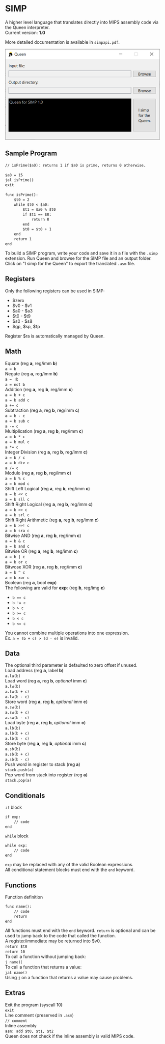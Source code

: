 # SIMP
A higher level language that translates directly into MIPS assembly code via the Queen interpreter.  
Current version: **1.0**

More detailed documentation is available in `simpapi.pdf`.

![screenshot](screenshot.png)

## Sample Program

```
// isPrime($a0): returns 1 if $a0 is prime, returns 0 otherwise.

$a0 = 15
jal isPrime()
exit

func isPrime():
	$t0 = 2
	while $t0 < $a0:
		$t1 = $a0 % $t0
		if $t1 == $0:
			return 0
		end
		$t0 = $t0 + 1
	end
	return 1
end
```

To build a SIMP program, write your code and save it in a file with the `.simp` extension. Run Queen and browse for the SIMP file and an output folder. Click on "I simp for the Queen" to export the translated `.asm` file.

## Registers
Only the following registers can be used in SIMP:  
- $zero
- $v0 - $v1
- $a0 - $a3
- $t0 - $t9
- $s0 - $s8
- $gp, $sp, $fp

Register $ra is automatically managed by Queen.

## Math
Equate (reg **a**, reg/imm **b**)  
`a = b`  
Negate (reg **a**, reg/imm **b**)  
`a = !b`  
`a = not b`  
Addition (reg **a**, reg **b**, reg/imm **c**)   
`a = b + c`  
`a = b add c`  
`a += c`  
Subtraction (reg **a**, reg **b**, reg/imm **c**)   
`a = b - c`  
`a = b sub c`  
`a -= c`  
Multiplication (reg **a**, reg **b**, reg/imm **c**)   
`a = b * c`  
`a = b mul c`  
`a *= c`  
Integer Division (reg **a**, reg **b**, reg/imm **c**)   
`a = b / c`  
`a = b div c`  
`a /= c`  
Modulo (reg **a**, reg **b**, reg/imm **c**)   
`a = b % c`  
`a = b mod c`  
Shift Left Logical (reg **a**, reg **b**, reg/imm **c**)   
`a = b << c`  
`a = b sll c`  
Shift Right Logical (reg **a**, reg **b**, reg/imm **c**)   
`a = b >> c`  
`a = b srl c`  
Shift Right Arithmetic (reg **a**, reg **b**, reg/imm **c**)   
`a = b >>! c`  
`a = b sra c`  
Bitwise AND (reg **a**, reg **b**, reg/imm **c**)   
`a = b & c`  
`a = b and c`  
Bitwise OR (reg **a**, reg **b**, reg/imm **c**)   
`a = b | c`  
`a = b or c`  
Bitwose XOR (reg **a**, reg **b**, reg/imm **c**)   
`a = b ^ c`  
`a = b xor c`  
Boolean (reg **a**, bool **exp**)  
The following are valid for **exp**: (reg **b**, reg/img **c**)
- `b == c`
- `b != c`
- `b > c`
- `b >= c`
- `b < c`
- `b <= c`

You cannot combine multiple operations into one expression.  
Ex. `a = (b + c) > (d - e)` is invalid.

## Data
The optional third parameter is defaulted to zero offset if unused.  
Load address (reg **a**, label **b**)  
`a.la(b)`  
Load word (reg **a**, reg **b**, *optional* imm **c**)  
`a.lw(b)`  
`a.lw(b + c)`  
`a.lw(b - c)`  
Store word (reg **a**, reg **b**, *optional* imm **c**)  
`a.sw(b)`  
`a.sw(b + c)`  
`a.sw(b - c)`  
Load byte (reg **a**, reg **b**, *optional* imm **c**)  
`a.lb(b)`  
`a.lb(b + c)`  
`a.lb(b - c)`  
Store byte (reg **a**, reg **b**, *optional* imm **c**)  
`a.sb(b)`  
`a.sb(b + c)`  
`a.sb(b - c)`  
Push word in register to stack (reg **a**)  
`stack.push(a)`  
Pop word from stack into register (reg **a**)  
`stack.pop(a)`

## Conditionals
`if` block
```
if exp:
    // code
end
```
`while` block
```
while exp:
    // code
end
```
`exp` may be replaced with any of the valid Boolean expressions.  
All conditional statement blocks must end with the `end` keyword.

## Functions
Function definition
```
func name():
    // code
    return
end
```
All functions must end with the `end` keyword. `return` is optional and can be used to jump back to the code that called the function.  
A register/immediate may be returned into $v0.  
`return $t0`  
`return 10`  
To call a function without jumping back:  
`j name()`  
To call a function that returns a value:  
`jal name()`  
Using `j` on a function that returns a value may cause problems.

## Extras
Exit the program (syscall 10)  
`exit`  
Line comment (preserved in `.asm`)  
`// comment`  
Inline assembly  
`asm: add $t0, $t1, $t2`  
Queen does not check if the inline assembly is valid MIPS code.